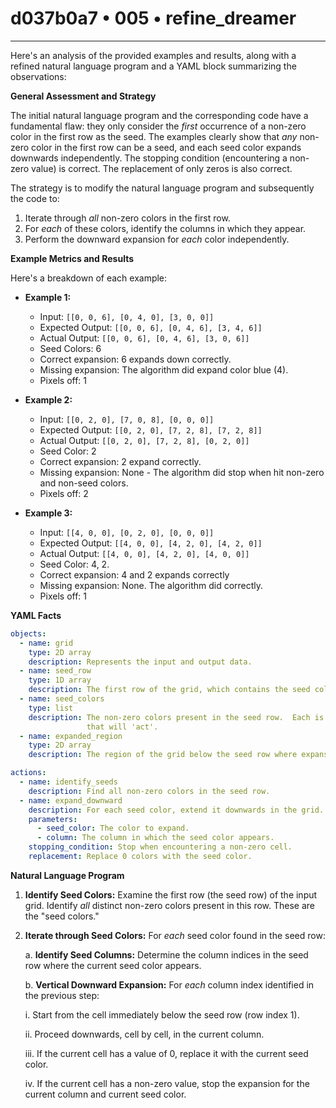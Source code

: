 # d037b0a7 • 005 • refine_dreamer

---
Here's an analysis of the provided examples and results, along with a refined natural language program and a YAML block summarizing the observations:

**General Assessment and Strategy**

The initial natural language program and the corresponding code have a fundamental flaw: they only consider the *first* occurrence of a non-zero color in the first row as the seed. The examples clearly show that *any* non-zero color in the first row can be a seed, and each seed color expands downwards independently. The stopping condition (encountering a non-zero value) is correct. The replacement of only zeros is also correct.

The strategy is to modify the natural language program and subsequently the code to:

1.  Iterate through *all* non-zero colors in the first row.
2.  For *each* of these colors, identify the columns in which they appear.
3.  Perform the downward expansion for *each* color independently.

**Example Metrics and Results**

Here's a breakdown of each example:
* **Example 1:**
    *   Input: `[[0, 0, 6], [0, 4, 0], [3, 0, 0]]`
    *   Expected Output: `[[0, 0, 6], [0, 4, 6], [3, 4, 6]]`
    *   Actual Output: `[[0, 0, 6], [0, 4, 6], [3, 0, 6]]`
    *   Seed Colors: 6
    *   Correct expansion: 6 expands down correctly.
    *   Missing expansion: The algorithm did expand color blue (4).
    *   Pixels off: 1

* **Example 2:**
    *   Input: `[[0, 2, 0], [7, 0, 8], [0, 0, 0]]`
    *   Expected Output: `[[0, 2, 0], [7, 2, 8], [7, 2, 8]]`
    *   Actual Output: `[[0, 2, 0], [7, 2, 8], [0, 2, 0]]`
    *   Seed Color: 2
    * Correct expansion: 2 expand correctly.
    *    Missing expansion: None - The algorithm did stop when hit non-zero and non-seed colors.
    *   Pixels off: 2

*   **Example 3:**
    *   Input: `[[4, 0, 0], [0, 2, 0], [0, 0, 0]]`
    *   Expected Output: `[[4, 0, 0], [4, 2, 0], [4, 2, 0]]`
    *   Actual Output: `[[4, 0, 0], [4, 2, 0], [4, 0, 0]]`
    *   Seed Color: 4, 2.
    *   Correct expansion: 4 and 2 expands correctly
    *   Missing expansion: None. The algorithm did correctly.
    *   Pixels off: 1

**YAML Facts**

```yaml
objects:
  - name: grid
    type: 2D array
    description: Represents the input and output data.
  - name: seed_row
    type: 1D array
    description: The first row of the grid, which contains the seed colors.
  - name: seed_colors
    type: list
    description: The non-zero colors present in the seed row.  Each is an 'object'
                 that will 'act'.
  - name: expanded_region
    type: 2D array
    description: The region of the grid below the seed row where expansion occurs.

actions:
  - name: identify_seeds
    description: Find all non-zero colors in the seed row.
  - name: expand_downward
    description: For each seed color, extend it downwards in the grid.
    parameters:
      - seed_color: The color to expand.
      - column: The column in which the seed color appears.
    stopping_condition: Stop when encountering a non-zero cell.
    replacement: Replace 0 colors with the seed color.
```

**Natural Language Program**

1.  **Identify Seed Colors:** Examine the first row (the seed row) of the input grid. Identify *all* distinct non-zero colors present in this row. These are the "seed colors."

2.  **Iterate through Seed Colors:** For *each* seed color found in the seed row:

    a. **Identify Seed Columns:** Determine the column indices in the seed row where the current seed color appears.

    b. **Vertical Downward Expansion:** For *each* column index identified in the previous step:

    i. Start from the cell immediately below the seed row (row index 1).

    ii. Proceed downwards, cell by cell, in the current column.

    iii. If the current cell has a value of 0, replace it with the current seed color.

    iv. If the current cell has a non-zero value, stop the expansion for the current column and current seed color.

